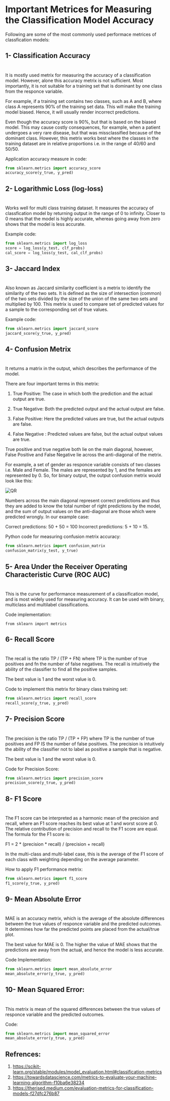 # Important Metrices for Measuring the Classification Model Accuracy

Following are some of the most commonly used performace metrices of classfication models:

## 1- Classification Accuracy
#

It is mostly used metrix for measuring the accuracy of a classification model. However, alone this accuracy metrix is not sufficient. Most importantly, it is not suitable for a training set that is dominant by one class from the responce variable.

For example, if a training set contains two classes, such as A and B, where class A represents 90% of the training set data. This will make the training model biased. Hence, it will usually render incorrect predictions.

Even though the accuracy score is 90%, but that is based on the biased model. This may cause costly consequences, for example, when a patient undergoes a very rare disease, but that was missclassified because of the dominant class. However, this metrix works best where the classes in the training dataset are in relative proportions i.e. in the range of 40/60 and 50/50.

Application accuracy measure in code:
```python
from sklearn.metrics import accuracy_score
accuracy_score(y_true, y_pred)
```

## 2- Logarithmic Loss (log-loss)
#
Works well for multi class training dataset. It measures the accuracy of classfication model by returning output in the range of 0 to infinity.
Closer to 0 means that the model is highly accurate, whereas going away from zero shows that the model is less accurate.

Example code:

```python
from sklearn.metrics import log_loss
score = log_loss(y_test, clf_probs)
cal_score = log_loss(y_test, cal_clf_probs)
```

## 3- Jaccard Index
#
Also known as Jaccard similarity coefficient is a metrix to identify the similarity of the two sets. It is defined as the size of intersection (common) of the two sets divided by the size of the union of the same two sets and multiplied by 100. This metrix is used to compare set of predicted values for a sample to the corresponding set of true values.

Example code:

```Python
from sklearn.metrics import jaccard_score
jaccard_score(y_true, y_pred)
```

## 4- Confusion Metrix
#
It returns a matrix in the output, which describes the performance of the model.

There are four important terms in this metrix:

1. True Positive: The case in which both the prediction and the actual output are true.

2. True Negative: Both the predicted output and the actual output are false.

3. False Positive: Here the predicted values are true, but the actual outputs are false.

4. False Negative : Predicted values are false, but the actual output values are true.

True positive and true negative both lie on the main diagonal, however, False Positive and False Negative lie across the anti-diagonal of the metrix.

For example, a set of gender as responce variable consists of two classes i.e. Male and Female. The males are represented by 1, and the females are represented by 0. So, for binary output, the output confusion metrix would look like this:

![QR](capture.png)

Numbers across the main diagonal represent correct predictions and thus they are added to know the total number of right predictions by the model, and the sum of output values on the anti-diagonal are those which were predicted wrongly. In our example case:

Correct predictions: 50 + 50 = 100
Incorrect predictions: 5 + 10 = 15.

Python code for measuring confusion metrix accuracy:
```python
from sklearn.metrics import confusion_matrix
confusion_matrix(y_test, y_true)
```

## 5- Area Under the Receiver Operating Characteristic Curve (ROC AUC)
#

This is the curve for performance measurement of a classification model, and is most widely used for measuring accuracy. It can be used with binary, multiclass and multilabel classifications.


Code implementation:

```
from sklearn import metrics

```

## 6- Recall Score
#

The recall is the ratio TP / (TP + FN) where TP is the number of true positives and fn the number of false negatives. The recall is intuitively the ability of the classifier to find all the positive samples.

The best value is 1 and the worst value is 0.

Code to implement this metrix for binary class training set:
```python
from sklearn.metrics import recall_score
recall_score(y_true, y_pred)
```

## 7- Precision Score
#

The precision is the ratio TP / (TP + FP) where TP is the number of true positives and FP IS the number of false positives. The precision is intuitively the ability of the classifier not to label as positive a sample that is negative.

The best value is 1 and the worst value is 0.

Code for Precision Score:
```python
from sklearn.metrics import precision_score
precision_score(y_true, y_pred)
```

## 8- F1 Score
#

The F1 score can be interpreted as a harmonic mean of the precision and recall, where an F1 score reaches its best value at 1 and worst score at 0. The relative contribution of precision and recall to the F1 score are equal. The formula for the F1 score is:

F1 = 2 * (precision * recall) / (precision + recall)

In the multi-class and multi-label case, this is the average of the F1 score of each class with weighting depending on the average parameter.

How to apply F1 performance metrix:

```python
from sklearn.metrics import f1_score
f1_score(y_true, y_pred)
```

## 9- Mean Absolute Error
#

MAE is an accuracy metrix, which is the average of the absolute differences between the true values of responce variable and the predicted outcomes. It determines how far the predicted points are placed from the actual/true plot.

The best value for MAE is 0. The higher the value of MAE shows that the predictions are away from the actual, and hence the model is less accurate.

Code Implementation:

```python
from sklearn.metrics import mean_absolute_error
mean_absolute_error(y_true, y_pred)
```

## 10- Mean Squared Error:
#

This metrix is mean of the squared differences between the true values of responce variable and the predicted outcomes.

Code:
```python
from sklearn.metrics import mean_squared_error
mean_absolute_error(y_true, y_pred)
```

## Refrences:

1. https://scikit-learn.org/stable/modules/model_evaluation.html#classification-metrics
2. https://towardsdatascience.com/metrics-to-evaluate-your-machine-learning-algorithm-f10ba6e38234
3. https://therised.medium.com/evaluation-metrics-for-classification-models-f27dfc276b87
